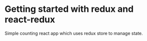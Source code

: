 # Getting started with redux and react-redux
Simple counting react app which uses redux store to manage state.
